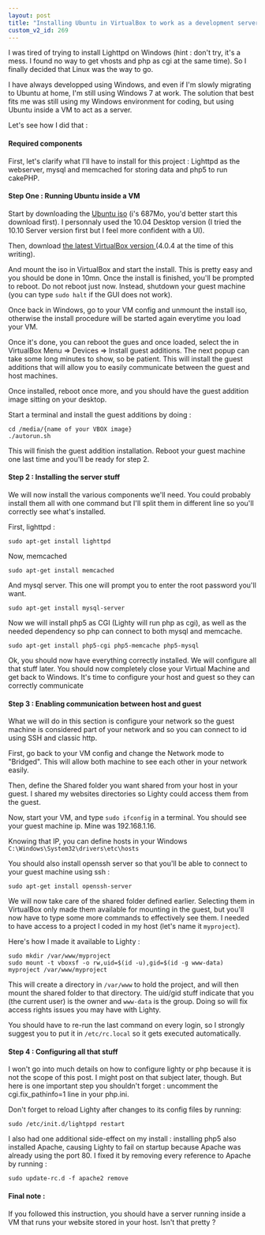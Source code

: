 ```yaml
---
layout: post
title: "Installing Ubuntu in VirtualBox to work as a development server"
custom_v2_id: 269
---
```


<p>I was tired of trying to install Lighttpd on Windows (hint : don't try, it's a mess. I found no way to get vhosts and php as cgi at the same time). So I finally decided that Linux was the way to go.</p>
<p>I have always developped using Windows, and even if I'm slowly migrating to Ubuntu at home, I'm still using Windows 7 at work. The solution that best fits me was still using my Windows environment for coding, but using Ubuntu inside a VM to act as a server.</p>
<p>Let's see how I did that :</p>
<h4>Required components</h4>
<p>First, let's clarify what I'll have to install for this project : Lighttpd as the webserver, mysql and memcached for storing data and php5 to run cakePHP.</p>
<h4>Step One : Running Ubuntu inside a VM</h4>
<p>Start by downloading the <a title="Ubuntu iso files" href="http://www.ubuntu.com/business/get-ubuntu/download" target="_blank">Ubuntu iso</a> (i's 687Mo, you'd better start this download first). I personnaly used the 10.04 Desktop version (I tried the 10.10 Server version first but I feel more confident with a UI).</p>
<p>Then, download <a href="http://www.virtualbox.org/wiki/Downloads" target="_blank">the latest VirtualBox version </a>(4.0.4 at the time of this writing).</p>
<p>And mount the iso in VirtualBox and start the install. This is pretty easy and you should be done in 10mn. Once the install is finished, you'll be prompted to reboot. Do not reboot just now. Instead, shutdown your guest machine (you can type <code>sudo halt</code> if the GUI does not work).</p>
<p>Once back in Windows, go to your VM config and unmount the install iso, otherwise the install procedure will be started again everytime you load your VM.</p>
<p>Once it's done, you can reboot the gues and once loaded, select the in VirtualBox Menu =&gt; Devices =&gt; Install guest additions. The next popup can take some long minutes to show, so be patient. This will install the guest additions that will allow you to easily communicate between the guest and host machines.</p>
<p>Once installed, reboot once more, and you should have the guest addition image sitting on your desktop.</p>
<p>Start a terminal and install the guest additions by doing :</p>
<pre><code lang="sh">cd /media/{name of your VBOX image}<br />./autorun.sh</code></pre>
<p>This will finish the guest addition installation. Reboot your guest machine one last time and you'll be ready for step 2.</p>
<h4>Step 2 : Installing the server stuff</h4>
<p>We will now install the various components we'll need. You could probably install them all with one command but I'll split them in different line so you'll correctly see what's installed.</p>
<p>First, lighttpd :</p>
<pre><code lang="sh">sudo apt-get install lighttpd</code></pre>
<p>Now, memcached</p>
<pre><code lang="sh">sudo apt-get install memcached</code></pre>
<p>And mysql server. This one will prompt you to enter the root password you'll want.</p>
<pre><code lang="sh">sudo apt-get install mysql-server</code></pre>
<p>Now we will install php5 as CGI (Lighty will run php as cgi), as well as the needed dependency so php can connect to both mysql and memcache.</p>
<pre><code lang="sh">sudo apt-get install php5-cgi php5-memcache php5-mysql<br /></code></pre>
<p>Ok, you should now have everything correctly installed. We will configure all that stuff later. You should now completely close your Virtual Machine and get back to Windows. It's time to configure your host and guest so they can correctly communicate</p>
<h4>Step 3 : Enabling communication between host and guest</h4>
<p>What we will do in this section is configure your network so the guest machine is considered part of your network and so you can connect to id using SSH and classic http.</p>
<p>First, go back to your VM config and change the Network mode to "Bridged". This will allow both machine to see each other in your network easily.</p>
<p>Then, define the Shared folder you want shared from your host in your guest. I shared my websites directories so Lighty could access them from the guest.</p>
<p>Now, start your VM, and type <code>sudo ifconfig</code> in a terminal. You should see your guest machine ip. Mine was 192.168.1.16.</p>
<p>Knowing that IP, you can define hosts in your Windows <code>C:\Windows\System32\drivers\etc\hosts</code></p>
<p><span>You should also install openssh server so that you'll be able to connect to your guest machine using ssh :</span></p>
<pre><span><code lang="sh">sudo apt-get install openssh-server</code></span></pre>
<p>We will now take care of the shared folder defined earlier. Selecting them in VirtualBox only made them available for mounting in the guest, but you'll now have to type some more commands to effectively see them. I needed to have access to a project I coded in my host (let's name it <code>myproject</code>).</p>
<p>Here's how I made it available to Lighty :</p>
<pre><code lang="sh">sudo mkdir /var/www/myproject<br />sudo mount -t vboxsf -o rw,uid=$(id -u),gid=$(id -g www-data) myproject /var/www/myproject</code></pre>
<p>This will create a directory in <code>/var/www</code> to hold the project, and will then mount the shared folder to that directory. The uid/gid stuff indicate that you (the current user) is the owner and <code>www-data</code> is the group. Doing so will fix access rights issues you may have with Lighty.</p>
<p>You should have to re-run the last command on every login, so I strongly suggest you to put it in <code>/etc/rc.local</code> so it gets executed automatically.</p>
<h4>Step 4 : Configuring all that stuff</h4>
<p>I won't go into much details on how to configure lighty or php because it is not the scope of this post. I might post on that subject later, though. But here is one important step you shouldn't forget : uncomment the cgi.fix_pathinfo=1 line in your php.ini.</p>
<p>Don't forget to reload Lighty after changes to its config files by running:</p>
<pre><code lang="sh">sudo /etc/init.d/lightppd restart<br /></code></pre>
<p>I also had one additional side-effect on my install : installing php5 also installed Apache, causing Lighty to fail on startup because Apache was already using the port 80. I fixed it by removing every reference to Apache by running :</p>
<pre><code lang="sh">sudo update-rc.d -f apache2 remove</code></pre>
<h4>Final note :</h4>
<p>If you followed this instruction, you should have a server running inside a VM that runs your website stored in your host. Isn't that pretty ?</p>